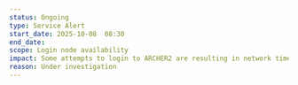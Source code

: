 ```yaml
---
status: Ongoing
type: Service Alert
start_date: 2025-10-08  08:30
end_date: 
scope: Login node availability
impact: Some attempts to login to ARCHER2 are resulting in network timeout
reason: Under investigation
---
```

